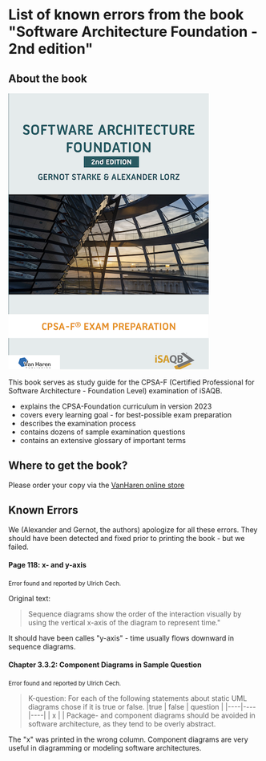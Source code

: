 # List of known errors from the book "Software Architecture Foundation - 2nd edition"


## About the book

![SWA-Foundation Book Cover](SWAF-vanHaren-2nd-edition-400px.png)


This book serves as study guide for the CPSA-F (Certified Professional for Software Architecture - Foundation Level) examination of iSAQB.

* explains the CPSA-Foundation curriculum in version 2023
* covers every learning goal - for best-possible exam preparation
* describes the examination process
* contains dozens of sample examination questions
* contains an extensive glossary of important terms

## Where to get the book?

Please order your copy via the [VanHaren online store](https://www.vanharen.store/standards/enterprise-architecture/software-architecture-foundation-2nd-edition)


## Known Errors

We (Alexander and Gernot, the authors) apologize for all these errors. 
They should have been detected and fixed prior to printing the book - but we failed.

#### Page 118: x- and y-axis
<small>
Error found and reported by Ulrich Cech.
</small>

Original text:

>Sequence diagrams show the order of the interaction visually by using the vertical x-axis of the diagram to represent time."

It should have been calles "y-axis" - time usually flows downward in sequence diagrams.


#### Chapter 3.3.2: Component Diagrams in Sample Question
<small>
Error found and reported by Ulrich Cech.
</small>


>K-question: For each of the following statements about static UML diagrams chose if it is true or false.
>|true | false | question |
>|----|----|----|
>| x  |  | Package- and component diagrams should be avoided in software architecture, as they tend to be overly abstract.

The "x" was printed in the wrong column. Component diagrams are very useful in diagramming or modeling software architectures.

